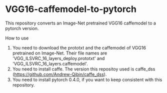 # VGG16-caffemodel-to-pytorch
This repository converts an Image-Net pretrained VGG16 caffemodel to a pytorch version.

How to use
1. You need to download the prototxt and the caffemodel of VGG16 pretrained on Image-Net. Their file names are 'VGG_ILSVRC_16_layers_deploy.prototxt' and 'VGG_ILSVRC_16_layers.caffemodel'.
2. You need to install caffe. The version this repositoy used is caffe_dss (https://github.com/Andrew-Qibin/caffe_dss). 
3. You need to install pytorch 0.4.0, if you want to keep consistent with this repository.
